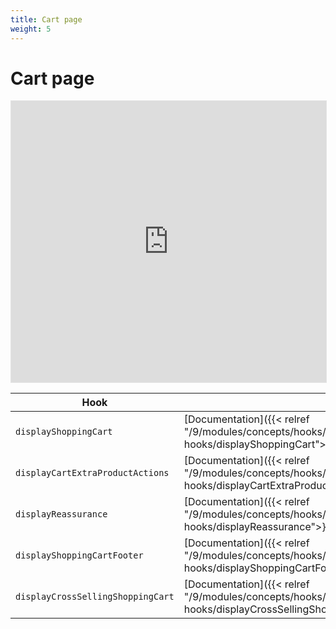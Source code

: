 ```yaml
---
title: Cart page
weight: 5
---
```


# Cart page

<iframe style="border: 1px solid rgba(0, 0, 0, 0.1);" width="100%" height="450" src="https://www.figma.com/embed?embed_host=share&url=https%3A%2F%2Fwww.figma.com%2Ffile%2FHKGzVBx5p2JaFrFocGe6p0%2FHook-Cartography%3Ftype%3Ddesign%26node-id%3D128%253A15450%26mode%3Ddev" allowfullscreen></iframe>

| Hook |  |
| --- | --- |
| `displayShoppingCart` | [Documentation]({{< relref "/9/modules/concepts/hooks/list-of-hooks/displayShoppingCart">}}) |
| `displayCartExtraProductActions` | [Documentation]({{< relref "/9/modules/concepts/hooks/list-of-hooks/displayCartExtraProductActions">}}) |
| `displayReassurance` | [Documentation]({{< relref "/9/modules/concepts/hooks/list-of-hooks/displayReassurance">}}) |
| `displayShoppingCartFooter` | [Documentation]({{< relref "/9/modules/concepts/hooks/list-of-hooks/displayShoppingCartFooter">}}) |
| `displayCrossSellingShoppingCart` | [Documentation]({{< relref "/9/modules/concepts/hooks/list-of-hooks/displayCrossSellingShoppingCart">}}) |